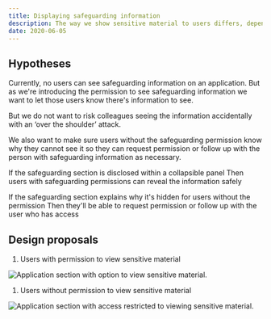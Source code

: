 ```yaml
---
title: Displaying safeguarding information
description: The way we show sensitive material to users differs, depending on whether or not they have permission to view
date: 2020-06-05
---
```


## Hypotheses

Currently, no users can see safeguarding information on an application. But as we're introducing the permission to see safeguarding information we want to let those users know there's information to see.

But we do not want to risk colleagues seeing the information accidentally with an ‘over the shoulder’ attack.

We also want to make sure users without the safeguarding permission know why they cannot see it so they can request permission or follow up with the person with safeguarding information as necessary.

If the safeguarding section is disclosed within a collapsible panel
Then users with safeguarding permissions can reveal the information safely

If the safeguarding section explains why it's hidden for users without the permission
Then they'll be able to request permission or follow up with the user who has access

## Design proposals

1. Users with permission to view sensitive material

  ![Application section with option to view sensitive material.](for-users-with-permission-to-view-safeguarding-information.png)

1. Users without permission to view sensitive material

  ![Application section with access restricted to viewing sensitive material.](for-users-without-permission-to-view-safeguarding-information.png)

